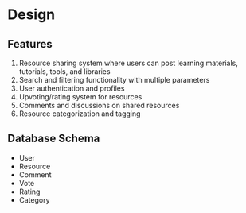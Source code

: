 # Design

## Features

1. Resource sharing system where users can post learning materials, tutorials, tools, and libraries
2. Search and filtering functionality with multiple parameters
3. User authentication and profiles
4. Upvoting/rating system for resources
5. Comments and discussions on shared resources
6. Resource categorization and tagging

## Database Schema

- User
- Resource
- Comment
- Vote
- Rating
- Category
